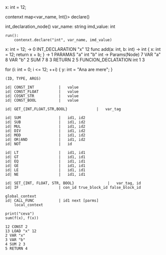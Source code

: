 x: int = 12;

contenxt
    map<var_name, Int()>
    declare()



int_declaration_node()
    var_name: string 
    imd_value: int

    run():
        contenxt.declare("int", var_name, imd_value)




x: int = 12; -> 0 INT_DECLARATION "x" 12
func add(a: int, b: int) -> int {
    x: int = 12;
    return x + b;
} ->
    1 PARAMAS "a" int "b" int -> Params(Node)
    7 VAR "a"
    8 VAR "b"
    2 SUM 7 8
    3 RETURN 2
    5 FUNCION_DECLATATION int 1 3


for (i: int = 0; i <= 12; ++i) {
    y: int = "Ana are mere"; 
}
    
    

    (ID, TYPE, ARGS)

    id| CONST_INT           |   value 
    id| CONST_FLOAT         |   value 
    id| COSNT_STR           |   value
    id| CONST_BOOL          |   value

    id| GET_{INT,FLOAT,STR,BOOL}             |   var_tag

    id| SUM                 |   id1, id2
    id| SUB                 |   id1, id2
    id| MUL                 |   id1, id2
    id| DIV                 |   id1, id2
    id| MOD                 |   id1, id2
    id| OR|AND              |   id1, id2
    id| NOT                 |   id    

    id| LT                  |   id1, id1
    id| GT                  |   id1, id1
    id| EQ                  |   id1, id1
    id| GE                  |   id1, id1
    id| LE                  |   id1, id1
    id| NE                  |   id1, id1

    id| SET_{INT, FLOAT, STR, BOOL}               |   var_tag, id
    id| IF                  | con_id true_block_id false_block_id

    global_context
    id| CALL_FUNC           | id1 next [parms]
        local_context

    print("ceva")
    sum(f(x), f(x))

    12 CONST 2
    13 LOAD "x" 12
    2 VAR "x"
    3 VAR "b"
    4 SUM 2 3
    5 RETURN 4
    